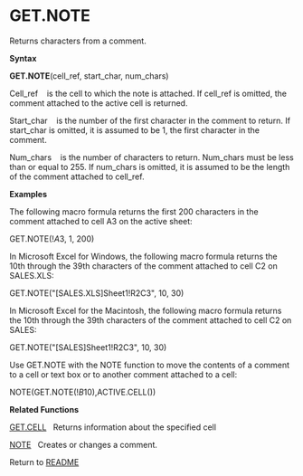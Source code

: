 # GET.NOTE

Returns characters from a comment.

**Syntax**

**GET.NOTE**(cell\_ref, start\_char, num\_chars)

Cell\_ref&nbsp;&nbsp;&nbsp;&nbsp;is the cell to which the note is
attached. If cell\_ref is omitted, the comment attached to the active
cell is returned.

Start\_char&nbsp;&nbsp;&nbsp;&nbsp;is the number of the first character
in the comment to return. If start\_char is omitted, it is assumed to be
1, the first character in the comment.

Num\_chars&nbsp;&nbsp;&nbsp;&nbsp;is the number of characters to return.
Num\_chars must be less than or equal to 255. If num\_chars is omitted,
it is assumed to be the length of the comment attached to cell\_ref.

**Examples**

The following macro formula returns the first 200 characters in the
comment attached to cell A3 on the active sheet:

GET.NOTE(\!$A$3, 1, 200)

In Microsoft Excel for Windows, the following macro formula returns the
10th through the 39th characters of the comment attached to cell C2 on
SALES.XLS:

GET.NOTE("\[SALES.XLS\]Sheet1\!R2C3", 10, 30)

In Microsoft Excel for the Macintosh, the following macro formula
returns the 10th through the 39th characters of the comment attached to
cell C2 on SALES:

GET.NOTE("\[SALES\]Sheet1\!R2C3", 10, 30)

Use GET.NOTE with the NOTE function to move the contents of a comment to
a cell or text box or to another comment attached to a cell:

NOTE(GET.NOTE(\!$B$10),ACTIVE.CELL())

**Related Functions**

[GET.CELL](GET.CELL.md)&nbsp;&nbsp;&nbsp;Returns information about the specified cell

[NOTE](NOTE.md)&nbsp;&nbsp;&nbsp;Creates or changes a comment.



Return to [README](README.md)


